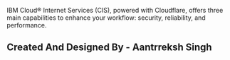 IBM Cloud® Internet Services (CIS), powered with Cloudflare, offers three main capabilities to enhance your workflow: security, reliability, and performance.

## Created And Designed By - Aantrreksh Singh
